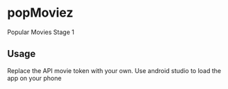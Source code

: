 # popMoviez
Popular Movies Stage 1

## Usage
Replace the API movie token with your own.  Use android studio to load the app on your phone
